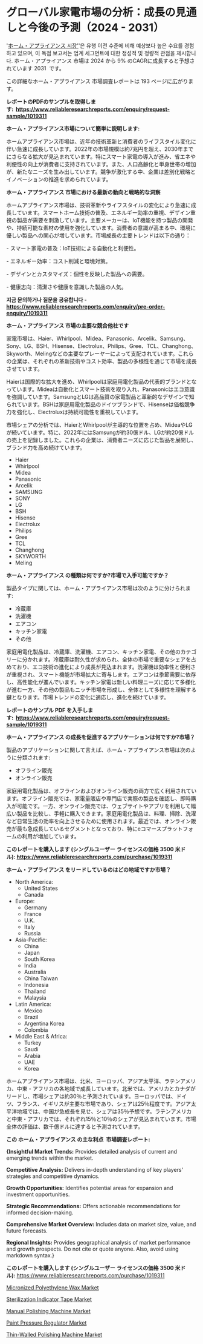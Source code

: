 <p><h1>グローバル家電市場の分析：成長の見通しと今後の予測（2024 - 2031）</h1></p><p>'<a href="https://www.reliableresearchreports.com/home-appliance-r1019311?utm_campaign=110&utm_medium=36&utm_source=Github&utm_content=ia&utm_term=20102024&utm_id=home-appliance">ホーム・アプライアンス 시장'</a>'은 유행 이전 수준에 비해 예상보다 높은 수요를 경험하고 있으며, 이 독점 보고서는 업계 세그먼트에 대한 정성적 및 정량적 관점을 제시합니다. ホーム・アプライアンス 市場は 2024 から 9% のCAGRに成長すると予想されています 2031&nbsp; です。</p>
<p>この詳細なホーム・アプライアンス 市場調査レポートは 193 ページに広がります。</p>
<p><strong>レポートのPDFのサンプルを取得します</strong><strong>:&nbsp;&nbsp;<a href="https://www.reliableresearchreports.com/enquiry/request-sample/1019311?utm_campaign=110&utm_medium=36&utm_source=Github&utm_content=ia&utm_term=20102024&utm_id=home-appliance">https://www.reliableresearchreports.com/enquiry/request-sample/1019311</a></strong></p>
<p><strong>ホーム・アプライアンス市場について簡単に説明します:</strong></p>
<p><p>ホームアプライアンス市場は、近年の技術革新と消費者のライフスタイル変化に伴い急速に成長しています。2022年の市場規模は約7兆円を超え、2030年までにさらなる拡大が見込まれています。特にスマート家電の導入が進み、省エネや利便性の向上が消費者に支持されています。また、人口高齢化と単身世帯の増加が、新たなニーズを生み出しています。競争が激化する中、企業は差別化戦略とイノベーションの推進を求められています。</p></p>
<p><strong>ホーム・アプライアンス 市場における最新の動向と戦略的な洞察</strong></p>
<p><p>ホームアプライアンス市場は、技術革新やライフスタイルの変化により急速に成長しています。スマートホーム技術の普及、エネルギー効率の重視、デザイン重視の製品が需要を刺激しています。主要メーカーは、IoT機能を持つ製品の開発や、持続可能な素材の使用を強化しています。消費者の意識が高まる中、環境に優しい製品への関心が増しています。市場成長の主要トレンドは以下の通り：</p><p>- スマート家電の普及：IoT技術による自動化と利便性。</p><p>- エネルギー効率：コスト削減と環境対策。</p><p>- デザインとカスタマイズ：個性を反映した製品への需要。</p><p>- 健康志向：清潔さや健康を意識した製品の人気。</p></p>
<p><strong>지금 문의하거나 질문을 공유합니다</strong><strong>&nbsp;</strong>-<strong><a href="https://www.reliableresearchreports.com/enquiry/pre-order-enquiry/1019311?utm_campaign=110&utm_medium=36&utm_source=Github&utm_content=ia&utm_term=20102024&utm_id=home-appliance">https://www.reliableresearchreports.com/enquiry/pre-order-enquiry/1019311</a></strong></p>
<p><strong>ホーム・アプライアンス 市場の主要な競合他社です</strong></p>
<p><p>家電市場は、Haier、Whirlpool、Midea、Panasonic、Arcelik、Samsung、Sony、LG、BSH、Hisense、Electrolux、Philips、Gree、TCL、Changhong、Skyworth、Melingなどの主要なプレーヤーによって支配されています。これらの企業は、それぞれの革新技術やコスト効率、製品の多様性を通じて市場を成長させています。</p><p>Haierは国際的な拡大を進め、Whirlpoolは家庭用電化製品の代表的ブランドとなっています。Mideaは自動化とスマート技術を取り入れ、Panasonicはエコ意識を強調しています。SamsungとLGは高品質の家電製品と革新的なデザインで知られています。BSHは家庭用電化製品のドイツブランドで、Hisenseは価格競争力を強化し、Electroluxは持続可能性を重視しています。</p><p>市場シェアの分析では、HaierとWhirlpoolが主導的な位置を占め、MideaやLGが続いています。特に、2022年にはSamsungが約30億ドル、LGが約20億ドルの売上を記録しました。これらの企業は、消費者ニーズに応じた製品を展開し、ブランド力を高め続けています。</p></p>
<p><ul><li>Haier</li><li>Whirlpool</li><li>Midea</li><li>Panasonic</li><li>Arcelik</li><li>SAMSUNG</li><li>SONY</li><li>LG</li><li>BSH</li><li>Hisense</li><li>Electrolux</li><li>Philips</li><li>Gree</li><li>TCL</li><li>Changhong</li><li>SKYWORTH</li><li>Meling</li></ul></p>
<p><strong>ホーム・アプライアンス の種類は何ですか?市場で入手可能ですか？</strong></p>
<p>製品タイプに関しては、ホーム・アプライアンス市場は次のように分けられます:</p>
<p><ul><li>冷蔵庫</li><li>洗濯機</li><li>エアコン</li><li>キッチン家電</li><li>その他</li></ul></p>
<p><p>家庭用電化製品は、冷蔵庫、洗濯機、エアコン、キッチン家電、その他のカテゴリーに分かれます。冷蔵庫は耐久性が求められ、全体の市場で重要なシェアを占めており、エコ技術の進化により成長が見込まれます。洗濯機は効率性と便利さが重視され、スマート機能が市場拡大に寄与します。エアコンは季節需要に依存し、高性能化が進んでいます。キッチン家電は新しい料理ニーズに応じて多様化が進む一方、その他の製品もニッチ市場を形成し、全体として多様性を理解する鍵となります。市場トレンドの変化に適応し、進化を続けています。</p></p>
<p><strong>レポートのサンプル PDF を入手します:&nbsp;</strong><strong>&nbsp;<a href="https://www.reliableresearchreports.com/enquiry/request-sample/1019311?utm_campaign=110&utm_medium=36&utm_source=Github&utm_content=ia&utm_term=20102024&utm_id=home-appliance">https://www.reliableresearchreports.com/enquiry/request-sample/1019311</a></strong></p>
<p><strong>ホーム・アプライアンス の成長を促進するアプリケーションは何ですか?市場？</strong></p>
<p>製品のアプリケーションに関して言えば、ホーム・アプライアンス市場は次のように分類されます:</p>
<p><ul><li>オフライン販売</li><li>オンライン販売</li></ul></p>
<p><p>家庭用電化製品は、オフラインおよびオンライン販売の両方で広く利用されています。オフライン販売では、家電量販店や専門店で実際の製品を確認し、即時購入が可能です。一方、オンライン販売では、ウェブサイトやアプリを利用して幅広い製品を比較し、手軽に購入できます。家庭用電化製品は、料理、掃除、洗濯など日常生活の効率を向上させるために使用されます。最近では、オンライン販売が最も急成長しているセグメントとなっており、特にeコマースプラットフォームの利用が増加しています。</p></p>
<p><strong>このレポートを購入します (シングルユーザー ライセンスの価格 3500 米ドル):</strong><strong>&nbsp;<a href="https://www.reliableresearchreports.com/purchase/1019311?utm_campaign=110&utm_medium=36&utm_source=Github&utm_content=ia&utm_term=20102024&utm_id=home-appliance">https://www.reliableresearchreports.com/purchase/1019311</a></strong></p>
<p><strong>ホーム・アプライアンス をリードしているのはどの地域ですか市場？</strong></p>
<p><ul>
    <li>
        North America:
        <ul>
            <li>United States</li>
            <li>Canada</li>
        </ul>
    </li>
    <li>
        Europe:
        <ul>
            <li>Germany</li>
            <li>France</li>
            <li>U.K.</li>
            <li>Italy</li>
            <li>Russia</li>
        </ul>
    </li>
    <li>
        Asia-Pacific:
        <ul>
            <li>China</li>
            <li>Japan</li>
            <li>South Korea</li>
            <li>India</li>
            <li>Australia</li>
            <li>China Taiwan</li>
            <li>Indonesia</li>
            <li>Thailand</li>
            <li>Malaysia</li>
        </ul>
    </li>
    <li>
        Latin America:
        <ul>
            <li>Mexico</li>
            <li>Brazil</li>
            <li>Argentina Korea</li>
            <li>Colombia</li>
        </ul>
    </li>
    <li>
        Middle East & Africa:
        <ul>
            <li>Turkey</li>
            <li>Saudi</li>
            <li>Arabia</li>
            <li>UAE</li>
            <li>Korea</li>
        </ul>
    </li>
    </ul></p>
<p><p>ホームアプライアンス市場は、北米、ヨーロッパ、アジア太平洋、ラテンアメリカ、中東・アフリカの各地域で成長しています。北米では、アメリカとカナダがリードし、市場シェアは約30％と予測されています。ヨーロッパでは、ドイツ、フランス、イギリスが主要な市場であり、シェアは25％程度です。アジア太平洋地域では、中国が急成長を見せ、シェアは35％予想です。ラテンアメリカと中東・アフリカでは、それぞれ15％と10％のシェアが見込まれています。市場全体の評価は、数千億ドルに達すると予測されています。</p></p>
<p><strong>この ホーム・アプライアンス の主な利点&nbsp; 市場調査レポート:</strong></p>
<p><strong>{Insightful Market Trends:</strong> Provides detailed analysis of current and emerging trends within the market.</p>
<p><strong>Competitive Analysis:</strong> Delivers in-depth understanding of key players' strategies and competitive dynamics.</p>
<p><strong>Growth Opportunities:</strong> Identifies potential areas for expansion and investment opportunities.</p>
<p><strong>Strategic Recommendations:</strong> Offers actionable recommendations for informed decision-making.</p>
<p><strong>Comprehensive Market Overview: </strong>Includes data on market size, value, and future forecasts.</p>
<p><strong>Regional Insights: </strong>Provides geographical analysis of market performance and growth prospects. Do not cite or quote anyone. Also, avoid using markdown syntax.}</p>
<p><strong>このレポートを購入します (シングルユーザー ライセンスの価格 3500 米ドル):&nbsp;</strong><a href="https://www.reliableresearchreports.com/purchase/1019311?utm_campaign=110&utm_medium=36&utm_source=Github&utm_content=ia&utm_term=20102024&utm_id=home-appliance">https://www.reliableresearchreports.com/purchase/1019311</a></p>
<p><p><a href="https://medium.com/@walpiiblairu/micronized-polyethylene-wax-market-regional-outlook-competition-2024-2031-829d9d859e24?utm_campaign=110&utm_medium=36&utm_source=Github&utm_content=ia&utm_term=20102024&utm_id=home-appliance">Micronized Polyethylene Wax Market</a></p><p><a href="https://medium.com/@emiliemasu/sterilization-indicator-tape-market-research-report-market-forecast-and-growth-prospects-with-a-d0702f48c629?utm_campaign=110&utm_medium=36&utm_source=Github&utm_content=ia&utm_term=20102024&utm_id=home-appliance">Sterilization Indicator Tape Market</a></p><p><a href="https://github.com/HeatherFernandez476/Market-Research-Report-List-1/blob/main/manual-polishing-machine-market.md?utm_campaign=110&utm_medium=36&utm_source=Github&utm_content=ia&utm_term=20102024&utm_id=home-appliance">Manual Polishing Machine Market</a></p><p><a href="https://issuu.com/reportprime-2/docs/paint-pressure-regulator-market-siz_2716fbe53cc614?utm_campaign=110&utm_medium=36&utm_source=Github&utm_content=ia&utm_term=20102024&utm_id=home-appliance">Paint Pressure Regulator Market</a></p><p><a href="https://github.com/kathiestrine5ty/Market-Research-Report-List-1/blob/main/thin-walled-polishing-machine-market.md?utm_campaign=110&utm_medium=36&utm_source=Github&utm_content=ia&utm_term=20102024&utm_id=home-appliance">Thin-Walled Polishing Machine Market</a></p></p>
<p>&nbsp;</p>